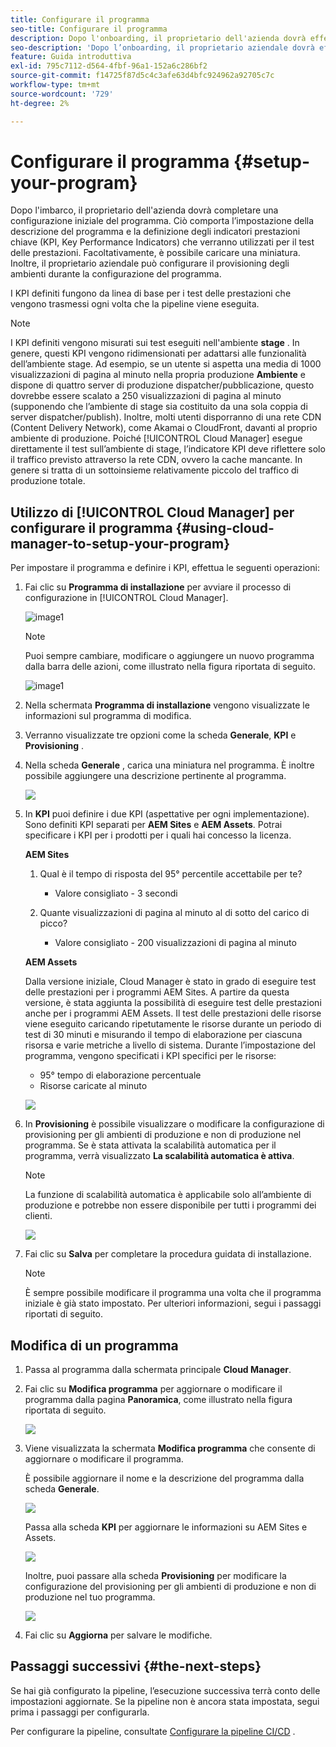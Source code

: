 ```yaml
---
title: Configurare il programma
seo-title: Configurare il programma
description: Dopo l'onboarding, il proprietario dell'azienda dovrà effettuare una configurazione iniziale del programma.
seo-description: 'Dopo l’onboarding, il proprietario aziendale dovrà effettuare una configurazione iniziale di Adobe AEM Cloud Manager. Ciò comporta l’impostazione della descrizione del programma e la definizione dei KPI che verranno utilizzati per il test delle prestazioni. '
feature: Guida introduttiva
exl-id: 795c7112-d564-4fbf-96a1-152a6c286bf2
source-git-commit: f14725f87d5c4c3afe63d4bfc924962a92705c7c
workflow-type: tm+mt
source-wordcount: '729'
ht-degree: 2%

---
```


# Configurare il programma {#setup-your-program}

Dopo l&#39;imbarco, il proprietario dell&#39;azienda dovrà completare una configurazione iniziale del programma. Ciò comporta l’impostazione della descrizione del programma e la definizione degli indicatori prestazioni chiave (KPI, Key Performance Indicators) che verranno utilizzati per il test delle prestazioni. Facoltativamente, è possibile caricare una miniatura. Inoltre, il proprietario aziendale può configurare il provisioning degli ambienti durante la configurazione del programma.

I KPI definiti fungono da linea di base per i test delle prestazioni che vengono trasmessi ogni volta che la pipeline viene eseguita.

>[!NOTE]
>I KPI definiti vengono misurati sui test eseguiti nell&#39;ambiente **stage** . In genere, questi KPI vengono ridimensionati per adattarsi alle funzionalità dell’ambiente stage.
>Ad esempio, se un utente si aspetta una media di 1000 visualizzazioni di pagina al minuto nella propria produzione **Ambiente** e dispone di quattro server di produzione dispatcher/pubblicazione, questo dovrebbe essere scalato a 250 visualizzazioni di pagina al minuto (supponendo che l’ambiente di stage sia costituito da una sola coppia di server dispatcher/publish).
>Inoltre, molti utenti disporranno di una rete CDN (Content Delivery Network), come Akamai o CloudFront, davanti al proprio ambiente di produzione. Poiché [!UICONTROL Cloud Manager] esegue direttamente il test sull’ambiente di stage, l’indicatore KPI deve riflettere solo il traffico previsto attraverso la rete CDN, ovvero la cache mancante. In genere si tratta di un sottoinsieme relativamente piccolo del traffico di produzione totale.

## Utilizzo di [!UICONTROL Cloud Manager] per configurare il programma {#using-cloud-manager-to-setup-your-program}

Per impostare il programma e definire i KPI, effettua le seguenti operazioni:

1. Fai clic su **Programma di installazione** per avviare il processo di configurazione in [!UICONTROL Cloud Manager].

   ![image1](assets/set-up-program/setup1.png)

   >[!NOTE]
   > Puoi sempre cambiare, modificare o aggiungere un nuovo programma dalla barra delle azioni, come illustrato nella figura riportata di seguito.

   ![image1](assets/set-up-program/setup2.png)


1. Nella schermata **Programma di installazione** vengono visualizzate le informazioni sul programma di modifica.

1. Verranno visualizzate tre opzioni come la scheda **Generale**, **KPI** e **Provisioning** .

1. Nella scheda **Generale** , carica una miniatura nel programma. È inoltre possibile aggiungere una descrizione pertinente al programma.

   ![](assets/Setup_Program-General.png)

1. In **KPI** puoi definire i due KPI (aspettative per ogni implementazione). Sono definiti KPI separati per **AEM Sites** e **AEM Assets**. Potrai specificare i KPI per i prodotti per i quali hai concesso la licenza.

   **AEM Sites**

   1. Qual è il tempo di risposta del 95° percentile accettabile per te?

      * Valore consigliato - 3 secondi
   1. Quante visualizzazioni di pagina al minuto al di sotto del carico di picco?

      * Valore consigliato - 200 visualizzazioni di pagina al minuto

   **AEM Assets**

   Dalla versione iniziale, Cloud Manager è stato in grado di eseguire test delle prestazioni per i programmi AEM Sites. A partire da questa versione, è stata aggiunta la possibilità di eseguire test delle prestazioni anche per i programmi AEM Assets. Il test delle prestazioni delle risorse viene eseguito caricando ripetutamente le risorse durante un periodo di test di 30 minuti e misurando il tempo di elaborazione per ciascuna risorsa e varie metriche a livello di sistema.
Durante l’impostazione del programma, vengono specificati i KPI specifici per le risorse:

   * 95° tempo di elaborazione percentuale
   * Risorse caricate al minuto

   ![](assets/Setup_Program-KPIs.png)

1. In **Provisioning** è possibile visualizzare o modificare la configurazione di provisioning per gli ambienti di produzione e non di produzione nel programma. Se è stata attivata la scalabilità automatica per il programma, verrà visualizzato **La scalabilità automatica è attiva**.

   >[!NOTE]
   >La funzione di scalabilità automatica è applicabile solo all’ambiente di produzione e potrebbe non essere disponibile per tutti i programmi dei clienti.

   ![](assets/Setup_Program-Provisioning.png)

1. Fai clic su **Salva** per completare la procedura guidata di installazione.

   >[!NOTE]
   >È sempre possibile modificare il programma una volta che il programma iniziale è già stato impostato. Per ulteriori informazioni, segui i passaggi riportati di seguito.

## Modifica di un programma

1. Passa al programma dalla schermata principale **Cloud Manager**.

1. Fai clic su **Modifica programma** per aggiornare o modificare il programma dalla pagina **Panoramica**, come illustrato nella figura riportata di seguito.

   ![](assets/set-up-program/edit-program1.png)

1. Viene visualizzata la schermata **Modifica programma** che consente di aggiornare o modificare il programma.

   È possibile aggiornare il nome e la descrizione del programma dalla scheda **Generale**.

   ![](assets/set-up-program/edit-program-general.png)

   Passa alla scheda **KPI** per aggiornare le informazioni su AEM Sites e Assets.

   ![](assets/set-up-program/edit-program-kpi.png)

   Inoltre, puoi passare alla scheda **Provisioning** per modificare la configurazione del provisioning per gli ambienti di produzione e non di produzione nel tuo programma.

   ![](assets/set-up-program/edit-program-provision.png)

1. Fai clic su **Aggiorna** per salvare le modifiche.

## Passaggi successivi {#the-next-steps}

Se hai già configurato la pipeline, l’esecuzione successiva terrà conto delle impostazioni aggiornate. Se la pipeline non è ancora stata impostata, segui prima i passaggi per configurarla.

Per configurare la pipeline, consultate [Configurare la pipeline CI/CD](https://helpx.adobe.com/experience-manager/cloud-manager/using/configuring-pipeline.html) .
